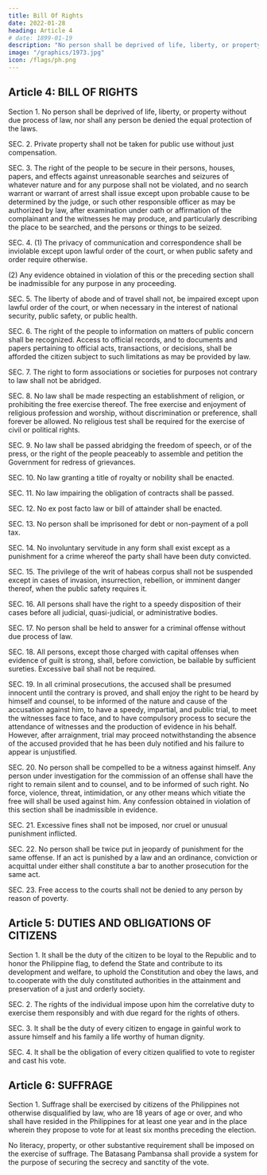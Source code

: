 ```yaml
---
title: Bill Of Rights
date: 2022-01-28
heading: Article 4
# date: 1899-01-19
description: "No person shall be deprived of life, liberty, or property without due process of law, nor shall any person be denied the equal protection of the laws"
image: "/graphics/1973.jpg"
icon: /flags/ph.png
---
```



## Article 4: BILL OF RIGHTS

Section 1. No person shall be deprived of life, liberty, or property without due process of law, nor shall any person be denied the equal protection of the laws.

SEC. 2. Private property shall not be taken for public use without just compensation.

SEC. 3. The right of the people to be secure in their persons, houses, papers, and effects against unreasonable searches and seizures of whatever nature and for any purpose shall not be violated, and no search warrant or warrant of arrest shall issue except upon probable cause to be determined by the judge, or such other responsible officer as may be authorized by law, after examination under oath or affirmation of the complainant and the witnesses he may produce, and particularly describing the place to be searched, and the persons or things to be seized.

SEC. 4. (1) The privacy of communication and correspondence shall be inviolable except upon lawful order of the court, or when public safety and order require otherwise.

(2) Any evidence obtained in violation of this or the preceding section shall be inadmissible for any purpose in any proceeding.

SEC. 5. The liberty of abode and of travel shall not, be impaired except upon lawful order of the court, or when necessary in the interest of national security, public safety, or public health.

SEC. 6. The right of the people to information on matters of public concern shall be recognized. Access to official records, and to documents and papers pertaining to official acts, transactions, or decisions, shall be afforded the citizen subject to such limitations as may be provided by law.

SEC. 7. The right to form associations or societies for purposes not contrary to law shall not be abridged.

SEC. 8. No law shall be made respecting an establishment of religion, or prohibiting the free exercise thereof. The free exercise and enjoyment of religious profession and worship, without discrimination or preference, shall forever be allowed. No religious test shall be required for the exercise of civil or political rights.

SEC. 9. No law shall be passed abridging the freedom of speech, or of the press, or the right of the people peaceably to assemble and petition the Government for redress of grievances.

SEC. 10. No law granting a title of royalty or nobility shall be enacted.

SEC. 11. No law impairing the obligation of contracts shall be passed.

SEC. 12. No ex post facto law or bill of attainder shall be enacted.

SEC. 13. No person shall be imprisoned for debt or non-payment of a poll tax.

SEC. 14. No involuntary servitude in any form shall exist except as a punishment for a crime whereof the party shall have been duty convicted.

SEC. 15. The privilege of the writ of habeas corpus shall not be suspended except in cases of invasion, insurrection, rebellion, or imminent danger thereof, when the public safety requires it.

SEC. 16. All persons shall have the right to a speedy disposition of their cases before all judicial, quasi-judicial, or administrative bodies.

SEC. 17. No person shall be held to answer for a criminal offense without due process of law.

SEC. 18. All persons, except those charged with capital offenses when evidence of guilt is strong, shall, before conviction, be bailable by sufficient sureties. Excessive bail shall not be required.

SEC. 19. In all criminal prosecutions, the accused shall be presumed innocent until the contrary is proved, and shall enjoy the right to be heard by himself and counsel, to be informed of the nature and cause of the accusation against him, to have a speedy, impartial, and public trial, to meet the witnesses face to face, and to have compulsory process to secure the attendance of witnesses and the production of evidence in his behalf. However, after arraignment, trial may proceed notwithstanding the absence of the accused provided that he has been duly notified and his failure to appear is unjustified.

SEC. 20. No person shall be compelled to be a witness against himself. Any person under investigation for the commission of an offense shall have the right to remain silent and to counsel, and to be informed of such right. No force, violence, threat, intimidation, or any other means which vitiate the free will shall be used against him. Any confession obtained in violation of this section shall be inadmissible in evidence.

SEC. 21. Excessive fines shall not be imposed, nor cruel or unusual punishment inflicted.

SEC. 22. No person shall be twice put in jeopardy of punishment for the same offense. If an act is punished by a law and an ordinance, conviction or acquittal under either shall constitute a bar to another prosecution for the same act.

SEC. 23. Free access to the courts shall not be denied to any person by reason of poverty.


## Article 5: DUTIES AND OBLIGATIONS OF CITIZENS

Section 1. It shall be the duty of the citizen to be loyal to the Republic and to honor the Philippine flag, to defend the State and contribute to its development and welfare, to uphold the Constitution and obey the laws, and to.cooperate with the duly constituted authorities in the attainment and preservation of a just and orderly society.

SEC. 2. The rights of the individual impose upon him the correlative duty to exercise them responsibly and with due regard for the rights of others.

SEC. 3. It shall be the duty of every citizen to engage in gainful work to assure himself and his family a life worthy of human dignity.

SEC. 4. It shall be the obligation of every citizen qualified to vote to register and cast his vote.


## Article 6: SUFFRAGE

Section 1. Suffrage shall be exercised by citizens of the Philippines not otherwise disqualified by law, who are 18 years of age or over, and who shall have resided in the Philippines for at least one year and in the place wherein they propose to vote for at least six months preceding the election. 

No literacy, property, or other substantive requirement shall be imposed on the exercise of suffrage. The Batasang Pambansa shall provide a system for the purpose of securing the secrecy and sanctity of the vote.
